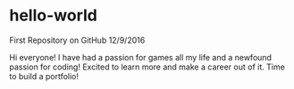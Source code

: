 # hello-world
First Repository on GitHub 12/9/2016

Hi everyone! I have had a passion for games all my life and a newfound passion for coding! Excited to learn more and make a career out of it. Time to build a portfolio!
